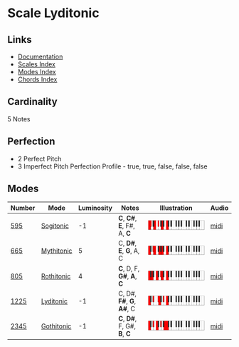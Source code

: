 # Scale Lyditonic

## Links

- [Documentation](README.md)
- [Scales Index](Scales.md)
- [Modes Index](Modes.md)
- [Chords Index](Chords.md)

## Cardinality

5 Notes

## Perfection

- 2 Perfect Pitch
- 3 Imperfect Pitch
Perfection Profile - true, true, false, false, false

## Modes

| Number | Mode | Luminosity | Notes | Illustration | Audio |
|--------|------|------------|-------|--------------|-------|
| [595](https://ianring.com/musictheory/scales/595) | [Sogitonic](ModeSogitonic.md) | -1 | **C**, **C#**, **E**, F#, A, **C** | ![CNaturalSogitonic](ModeCNaturalSogitonic.png) | [midi](https://github.com/edipermadi/music/blob/main/docs/ModeCNaturalSogitonic.mid?raw=true) | 
| [665](https://ianring.com/musictheory/scales/665) | [Mythitonic](ModeMythitonic.md) | 5 | C, **D#**, **E**, **G**, A, C | ![CNaturalMythitonic](ModeCNaturalMythitonic.png) | [midi](https://github.com/edipermadi/music/blob/main/docs/ModeCNaturalMythitonic.mid?raw=true) | 
| [805](https://ianring.com/musictheory/scales/805) | [Rothitonic](ModeRothitonic.md) | 4 | **C**, D, F, **G#**, **A**, **C** | ![CNaturalRothitonic](ModeCNaturalRothitonic.png) | [midi](https://github.com/edipermadi/music/blob/main/docs/ModeCNaturalRothitonic.mid?raw=true) | 
| [1225](https://ianring.com/musictheory/scales/1225) | [Lyditonic](ModeLyditonic.md) | -1 | C, D#, **F#**, **G**, **A#**, C | ![CNaturalLyditonic](ModeCNaturalLyditonic.png) | [midi](https://github.com/edipermadi/music/blob/main/docs/ModeCNaturalLyditonic.mid?raw=true) | 
| [2345](https://ianring.com/musictheory/scales/2345) | [Gothitonic](ModeGothitonic.md) | -1 | **C**, **D#**, F, G#, **B**, **C** | ![CNaturalGothitonic](ModeCNaturalGothitonic.png) | [midi](https://github.com/edipermadi/music/blob/main/docs/ModeCNaturalGothitonic.mid?raw=true) | 
